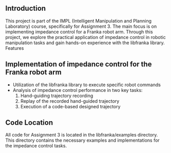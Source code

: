 ## Introduction
This project is part of the IMPL (Intelligent Manipulation and Planning Laboratory) course, specifically for Assignment 3. The main focus is on implementing impedance control for a Franka robot arm. Through this project, we explore the practical application of impedance control in robotic manipulation tasks and gain hands-on experience with the libfranka library.
Features

## Implementation of impedance control for the Franka robot arm
* Utilization of the libfranka library to execute specific robot commands
* Analysis of impedance control performance in two key tasks:
  1. Hand-guiding trajectory recording
  2. Replay of the recorded hand-guided trajectory
  3. Execution of a code-based designed trajectory

## Code Location
All code for Assignment 3 is located in the libfranka/examples directory. This directory contains the necessary examples and implementations for the impedance control tasks.
